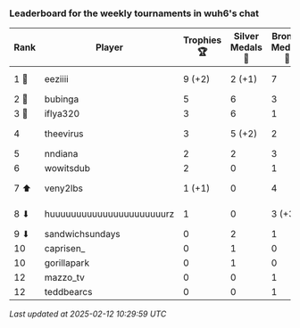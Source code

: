 ### Leaderboard for the weekly tournaments in wuh6's chat
| Rank | Player | Trophies 🏆 | Silver Medals 🥈 | Bronze Medals 🥉 | Points |
|------|--------|-------------|------------------|------------------|--------|
| 1 🥇 | eeziiii | 9 (+2) | 2 (+1) | 7 | 32.5 (+7.0) |
| 2 🥈 | bubinga | 5 | 6 | 3 | 22.5 |
| 3 🥉 | iflya320 | 3 | 6 | 1 | 15.5 |
| 4 | theevirus | 3 | 5 (+2) | 2 | 15.0 (+2.0) |
| 5 | nndiana | 2 | 2 | 3 | 9.5 |
| 6 | wowitsdub | 2 | 0 | 1 | 6.5 |
| 7 ⬆| veny2lbs | 1 (+1) | 0 | 4 | 5.0 (+3.0) |
| 8 ⬇| huuuuuuuuuuuuuuuuuuuuuurz | 1 | 0 | 3 (+3) | 4.5 (+1.5) |
| 9 ⬇| sandwichsundays | 0 | 2 | 1 | 2.5 |
| 10 | caprisen_ | 0 | 1 | 0 | 1.0 |
| 10 | gorillapark | 0 | 1 | 0 | 1.0 |
| 12 | mazzo_tv | 0 | 0 | 1 | 0.5 |
| 12 | teddbearcs | 0 | 0 | 1 | 0.5 |

_Last updated at 2025-02-12 10:29:59 UTC_